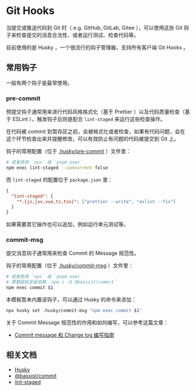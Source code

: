 # Git Hooks

当提交或推送代码到 Git 时（ e.g. GitHub, GitLab, Gitee ），可以使用这些 Git 钩子来检查提交的消息合法性、或者运行测试、检查代码等。

目前使用的是 Husky ，一个很流行的钩子管理器，支持所有客户端 Git Hooks 。

## 常用钩子

一般有两个钩子是最常使用。

### pre-commit

预提交钩子通常用来进行代码风格格式化（基于 Prettier ）以及代码质量检查（基于 ESLint ），触发钩子后则是配合 `lint-staged` 来运行这些检查操作。

在代码被 commit 到暂存区之前，会被格式化或者检查，如果有代码问题，会在这个环节检查出来并提醒修改，可以有效防止有问题的代码被提交到 Git 上。

钩子的常用配置（位于 [.husky/pre-commit](./pre-commit) ）文件里：

```bash
# 或者使用 `npx` 或 `pnpm exec`
npm exec lint-staged --concurrent false
```

而 `lint-staged` 的配置位于 `package.json` 里：

```json
{
  "lint-staged": {
    "*.{js,jsx,vue,ts,tsx}": ["prettier --write", "eslint --fix"]
  }
}
```

如果需要其它操作也可以追加，例如运行单元测试等。

### commit-msg

提交消息钩子通常用来检查 Commit 的 Message 规范性。

钩子的常用配置（位于 [.husky/commit-msg](./commit-msg) ）文件里：

```bash
# 或者使用 `npx` 或 `pnpm exec`
# 需要提前安装依赖 `npm i -D @bassist/commit`
npm exec commit $1
```

本模板暂未内置该钩子，可以通过 Husky 的命令来添加：

```bash
npx husky set .husky/commit-msg "npm exec commit $1"
```

关于 Commit Message 规范性的作用和如何编写，可以参考这篇文章：

- [Commit message 和 Change log 编写指南](https://www.ruanyifeng.com/blog/2016/01/commit_message_change_log.html)

## 相关文档

- [Husky](https://typicode.github.io/husky/getting-started.html)
- [@bassist/commit](https://github.com/chengpeiquan/bassist/tree/main/packages/commit)
- [lint-staged](https://github.com/okonet/lint-staged)
